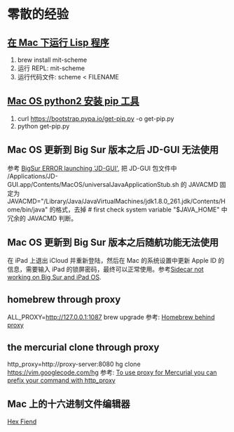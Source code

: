 # 零散的经验

## [在 Mac 下运行 Lisp 程序](https://luciaca.cn/2019/03/22/running-lisp-under-mac-os/)

1. brew install mit-scheme
2. 运行 REPL: mit-scheme
3. 运行代码文件: scheme < FILENAME

## [Mac OS python2 安装 pip 工具](https://stackoverflow.com/a/18947390)

1. curl https://bootstrap.pypa.io/get-pip.py -o get-pip.py
2. python get-pip.py

## Mac OS 更新到 Big Sur 版本之后 JD-GUI 无法使用

参考 [BigSur ERROR launching 'JD-GUI'](https://github.com/java-decompiler/jd-gui/issues/332), 把 JD-GUI 包文件中 /Applications/JD-GUI.app/Contents/MacOS/universalJavaApplicationStub.sh 的 JAVACMD 固定为 JAVACMD="/Library/Java/JavaVirtualMachines/jdk1.8.0_261.jdk/Contents/Home/bin/java" 的格式，去掉 # first check system variable "$JAVA_HOME" 中冗余的 JAVACMD 判断。

## Mac OS 更新到 Big Sur 版本之后随航功能无法使用

在 iPad 上退出 iCloud 并重新登陆，然后在 Mac 的系统设置中更新 Apple ID 的信息，需要输入 iPad 的锁屏密码，最终可以正常使用。参考[Sidecar not working on Big Sur and iPad OS](https://discussions.apple.com/thread/252042262).

## homebrew through proxy

ALL_PROXY=http://127.0.0.1:1087 brew upgrade
参考: [Homebrew behind proxy](https://github.com/Homebrew/legacy-homebrew/issues/11114#issuecomment-62933075)

## the mercurial clone through proxy

http_proxy=http://proxy-server:8080 hg clone https://vim.googlecode.com/hg
参考: [To use proxy for Mercurial you can prefix your command with http_proxy](https://stackoverflow.com/a/35941669)

## Mac 上的十六进制文件编辑器

[Hex Fiend](https://ridiculousfish.com/hexfiend/)

